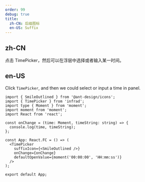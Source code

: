 ```yaml
---
order: 99
debug: true
title:
  zh-CN: 后缀图标
  en-US: Suffix
---
```


## zh-CN

点击 TimePicker，然后可以在浮层中选择或者输入某一时间。

## en-US

Click `TimePicker`, and then we could select or input a time in panel.

```tsx
import { SmileOutlined } from '@ant-design/icons';
import { TimePicker } from 'infrad';
import type { Moment } from 'moment';
import moment from 'moment';
import React from 'react';

const onChange = (time: Moment, timeString: string) => {
  console.log(time, timeString);
};

const App: React.FC = () => (
  <TimePicker
    suffixIcon={<SmileOutlined />}
    onChange={onChange}
    defaultOpenValue={moment('00:00:00', 'HH:mm:ss')}
  />
);

export default App;
```
